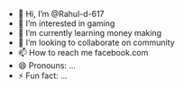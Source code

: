 - 👋 Hi, I’m @Rahul-d-617
- 👀 I’m interested in gaming
- 🌱 I’m currently learning money making
- 💞️ I’m looking to collaborate on community
- 📫 How to reach me facebook.com
- 😄 Pronouns: ...
- ⚡ Fun fact: ...

<!---
Rahul-d-617/Rahul-d-617 is a ✨ special ✨ repository because its `README.md` (this file) appears on your GitHub profile.
You can click the Preview link to take a look at your changes.
--->
